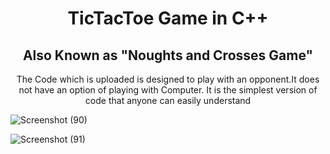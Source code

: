 <h1 align="Center"> TicTacToe Game in C++ </h1>
<h2 align="Center"> Also Known as "Noughts and Crosses Game" </h2>

<p align="Center">The Code which is uploaded is designed to play with an opponent.It does not have an option of playing with Computer.
It is the simplest version of code that anyone can easily understand</p> 

![Screenshot (90)](https://user-images.githubusercontent.com/52160564/61542613-8b77a580-aa5f-11e9-8406-5470c3f2e9e6.png)

![Screenshot (91)](https://user-images.githubusercontent.com/52160564/61542583-7ef34d00-aa5f-11e9-830f-57fabd2f4001.png)
